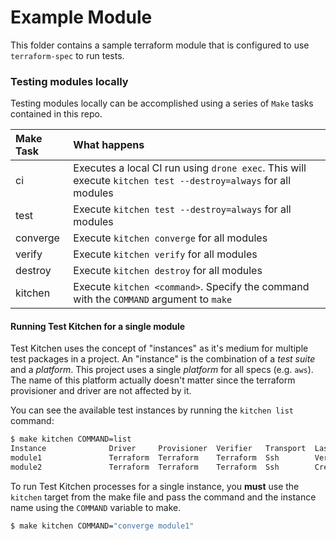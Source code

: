 # Example Module

This folder contains a sample terraform module that is configured to use
`terraform-spec` to run tests.

### Testing modules locally

Testing modules locally can be accomplished using a series of `Make` tasks
contained in this repo.

| Make Task | What happens                                                                                                  |
|:----------|:--------------------------------------------------------------------------------------------------------------|
| ci        | Executes a local CI run using `drone exec`. This will execute `kitchen test --destroy=always` for all modules |
| test      | Execute `kitchen test --destroy=always` for all modules                                                       |
| converge  | Execute `kitchen converge` for all modules                                                                    |
| verify    | Execute `kitchen verify` for all modules                                                                      |
| destroy   | Execute `kitchen destroy` for all modules                                                                     |
| kitchen   | Execute `kitchen <command>`. Specify the command with the `COMMAND` argument to `make`                        |

#### Running Test Kitchen for a single module

Test Kitchen uses the concept of "instances" as it's medium for multiple test 
packages in a project.
An "instance" is the combination of a _test suite_ and a _platform_.
This project uses a single _platform_ for all specs (e.g. `aws`).
The name of this platform actually doesn't matter since the terraform provisioner
and driver are not affected by it.

You can see the available test instances by running the `kitchen list` command:

```bash
$ make kitchen COMMAND=list
Instance              Driver     Provisioner  Verifier   Transport  Last Action  Last Error
module1               Terraform  Terraform    Terraform  Ssh        Verified     <None>
module2               Terraform  Terraform    Terraform  Ssh        Created      <None>
```

To run Test Kitchen processes for a single instance, you **must** use the `kitchen`
target from the make file and pass the command and the instance name using the
`COMMAND` variable to make.

```bash
$ make kitchen COMMAND="converge module1"
```
